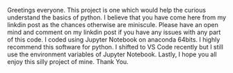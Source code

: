 Greetings everyone. This project is one which would help the curious understand the basics of python.
I believe that you have come here from my linkdin post as the chances otherwise are miniscule.
Please have an open mind and comment on my linkdin post if you have any issues with any part of this code.
I coded using Jupyter Notebook on anaconda 64bits. I highly recommend this software for python.
I shifted to VS Code recently but I still use the environment variables of Jupyter Notebook. 
Lastly, I hope you all enjoy this silly project of mine. 
Thank You.
